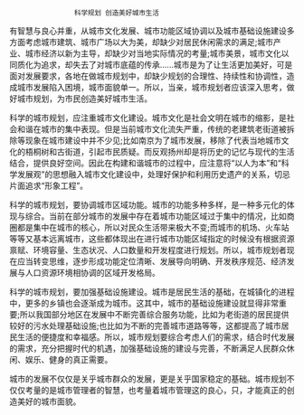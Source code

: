                     科学规划 创造美好城市生活
有智慧与良心并重，从城市文化发展、城市功能区域协调以及城市基础设施建设多方面考虑城市建筑、城市广场以大为美，却缺少对居民休闲需求的满足;城市产业、城市经济以新为主导，却缺少对当地实际情况的考量;城市美景，城市文化以同质化为追求，却失去了对城市底蕴的传承......城市是为了让生活更加美好，可是面对发展要求，各地在做城市规划中，却缺少规划的合理性、持续性和协调性，造成城市发展陷入困境，城市面貌单一。所以，当亲，城市规划者应该深入思考，做好城市规划，为市民创造美好城市生活。

科学的城市规划，应注重城市文化建设。城市文化是社会文明在城市的缩影，是社会和谐在城市的集中表现。但是当前城市文化流失严重，传统的老建筑老街道被拆除等现象在城市建设中并不少见;比如南京为了城市发展，移除了代表当地城市文化的梧桐树和古街道，引起市民质疑。而反观扬州却是将历史的记忆与现代的生活结合，提供良好空间。因此在构建和谐城市的过程中，应注意将“以人为本”和“科学发展观”的思想融入城市文化建设中，处理好保护和利用历史遗产的关系，切忌片面追求“形象工程”。

科学的城市规划，要协调城市区域功能。城市的功能多种多样，是一种多元化的体现与综合。当前在部分城市的发展中存在着城市功能区域过于集中的情况，比如商圈都是集中在城市的核心，所以对民众生活带来极大不变;而城市的机场、火车站等等又基本远离城市，这些都体现出在进行城市功能区域指定的时候没有根据资源禀赋、环境容量、生态状况、人口数量和开发程度进行规划。所以，城市规划者现在应当转变思维，逐步形成功能定位清晰、发展导向明确、开发秩序规范、经济发展与人口资源环境相协调的区域开发格局。

科学的城市规划，要加强基础设施建设。城市是居民生活的基础，在城镇化的进程中，更多的乡镇也会逐渐成为城市。这其中，城市的基础设施建设就显得非常重要;所以我国部分地区在发展中不断完善综合服务功能，比如为老街道的居民提供较好的污水处理基础设施;也比如为不断的完善城市道路等等，这都提高了城市居民生活的便捷度和幸福感。所以，城市规划要综合考虑人们的需求，结合时代发展的需求，充分把握时代的机遇，加强基础设施的建设与完善，不断满足人民群众休闲、娱乐、健身的真正需要。

城市的发展不仅仅是关乎城市群众的发展，更是关乎国家稳定的基础。城市规划不仅仅考量的是城市管理者的智慧，也考量着城市管理这的良心，只，才能真正的创造美好的城市面貌。